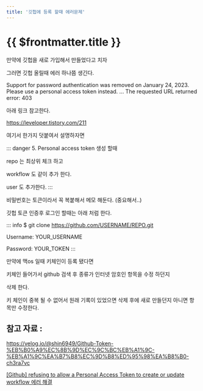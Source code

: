 ```yaml
---
title: '깃헙에 등록 할때 에러문제'
---
```


# {{ $frontmatter.title }}



만약에 깃헙을 새로 가입해서 만들었다고 치자 

그러면 깃헙 올릴때 에러 하나쯤 생긴다.


Support for password authentication was removed on January 24, 2023. Please use a personal access token instead. ... The requested URL returned error: 403


아래 링크 참고한다.

https://leveloper.tistory.com/211 


여기서 한가지 덧붙여서 설명하자면 

::: danger
5. Personal access token 생성 할때 

repo 는 최상위 체크 하고

workflow 도 같이 추가 한다.

user 도 추가한다.
:::

비밀번호는 토큰이라서 꼭 복붙해서 메모 해둔다. (중요해서..) 




깃헙 토큰 인증후 로그인 할때는 아래 처럼 한다.

::: info
$ git clone https://github.com/USERNAME/REPO.git

Username: YOUR_USERNAME

Password: YOUR_TOKEN
::: 



만약에 맥os 일때 키체인이 등록 됐다면 

키체인 들어가서 github 검색 후 종류가 인터넷 암호인 항목을 수정 하던지

삭제 한다.


키 체인이 중복 될 수 없어서 원래 기록이 있었으면 삭제 후에 새로 만들던지 아니면 항목만 수정한다.


## 참고 자료 :


https://velog.io/@shin6949/Github-Token-%EB%B0%A9%EC%8B%9D%EC%9C%BC%EB%A1%9C-%EB%A1%9C%EA%B7%B8%EC%9D%B8%ED%95%98%EA%B8%B0-ch3ra7vc


[[Github] refusing to allow a Personal Access Token to create or update workflow 에러 해결](https://coding-nyan.tistory.com/61)























